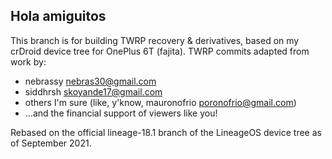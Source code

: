 ## Hola amiguitos

This branch is for building TWRP recovery & derivatives, based on my crDroid device tree for OnePlus 6T (fajita).
TWRP commits adapted from work by:
* nebrassy <nebras30@gmail.com>
* siddhrsh <skoyande17@gmail.com>
* others I'm sure (like, y'know, mauronofrio <poronofrio@gmail.com>)
* ...and the financial support of viewers like you!

Rebased on the official lineage-18.1 branch of the LineageOS device tree as of September 2021.
